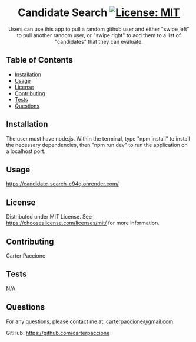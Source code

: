# <center>Candidate Search [![License: MIT](https://img.shields.io/badge/License-MIT-yellow.svg)](https://opensource.org/licenses/MIT)</center>

<center>Users can use this app to pull a random github user and either "swipe left" to pull another random user, or "swipe right" to add them to a list of "candidates" that they can evaluate.</center>

## Table of Contents

- [Installation](#installation)
- [Usage](#usage)
- [License](#license)
- [Contributing](#contributing)
- [Tests](#tests)
- [Questions](#questions)

## Installation

The user must have node.js. Within the terminal, type "npm install" to install the necessary dependencies, then "npm run dev" to run the application on a localhost port.

## Usage

https://candidate-search-c94q.onrender.com/

## License
  
Distributed under MIT License. See https://choosealicense.com/licenses/mit/ for more information.

## Contributing

Carter Paccione

## Tests

N/A

## Questions

For any questions, please contact me at: 
carterpaccione@gmail.com.

GitHub: https://github.com/carterpaccione
